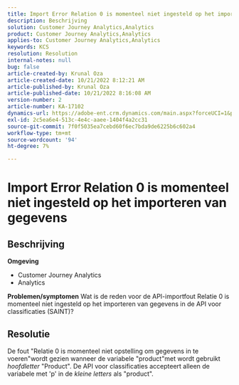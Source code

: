```yaml
---
title: Import Error Relation 0 is momenteel niet ingesteld op het importeren van gegevens
description: Beschrijving
solution: Customer Journey Analytics,Analytics
product: Customer Journey Analytics,Analytics
applies-to: Customer Journey Analytics,Analytics
keywords: KCS
resolution: Resolution
internal-notes: null
bug: false
article-created-by: Krunal Oza
article-created-date: 10/21/2022 8:12:21 AM
article-published-by: Krunal Oza
article-published-date: 10/21/2022 8:16:08 AM
version-number: 2
article-number: KA-17102
dynamics-url: https://adobe-ent.crm.dynamics.com/main.aspx?forceUCI=1&pagetype=entityrecord&etn=knowledgearticle&id=18dd4612-1851-ed11-bba2-0022480867fb
exl-id: 2c5ea6e4-513c-4e4c-aaee-1404f4a2cc31
source-git-commit: 7f0f5035ea7cebd60f6ec7bda9de6225b6c602a4
workflow-type: tm+mt
source-wordcount: '94'
ht-degree: 7%

---
```


# Import Error Relation 0 is momenteel niet ingesteld op het importeren van gegevens

## Beschrijving

<b>Omgeving</b>
- Customer Journey Analytics
- Analytics



<b>Problemen/symptomen</b>
Wat is de reden voor de API-importfout Relatie 0 is momenteel niet ingesteld op het importeren van gegevens in de API voor classificaties (SAINT)?


## Resolutie


De fout &quot;Relatie 0 is momenteel niet opstelling om gegevens in te voeren&quot;wordt gezien wanneer de variabele &quot;product&quot;met wordt gebruikt *hoofdletter* &quot;Product&quot;. De API voor classificaties accepteert alleen de variabele met &#39;p&#39; in de *kleine letters* als &quot;product&quot;.
